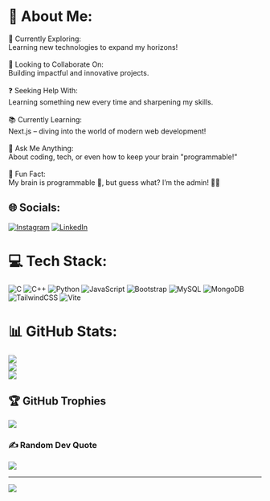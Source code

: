 # 💫 About Me:
🚀 Currently Exploring:<br>Learning new technologies to expand my horizons!<br><br>🤝 Looking to Collaborate On: <br>Building impactful and innovative projects.<br><br>❓ Seeking Help With: <br>Learning something new every time and sharpening my skills.<br><br>📚 Currently Learning: <br>Next.js – diving into the world of modern web development!<br><br>💬 Ask Me Anything: <br>About coding, tech, or even how to keep your brain "programmable!"<br><br>🎉 Fun Fact: <br>My brain is programmable 🧠, but guess what? I’m the admin! 👩‍💻<br>


## 🌐 Socials:
[![Instagram](https://img.shields.io/badge/Instagram-%23E4405F.svg?logo=Instagram&logoColor=white)](https://instagram.com/__._.vihan._.__) [![LinkedIn](https://img.shields.io/badge/LinkedIn-%230077B5.svg?logo=linkedin&logoColor=white)](https://linkedin.com/in/vihan-anand-5bb36a282) 

# 💻 Tech Stack:
![C](https://img.shields.io/badge/c-%2300599C.svg?style=for-the-badge&logo=c&logoColor=white) ![C++](https://img.shields.io/badge/c++-%2300599C.svg?style=for-the-badge&logo=c%2B%2B&logoColor=white) ![Python](https://img.shields.io/badge/python-3670A0?style=for-the-badge&logo=python&logoColor=ffdd54) ![JavaScript](https://img.shields.io/badge/javascript-%23323330.svg?style=for-the-badge&logo=javascript&logoColor=%23F7DF1E) ![Bootstrap](https://img.shields.io/badge/bootstrap-%238511FA.svg?style=for-the-badge&logo=bootstrap&logoColor=white) ![MySQL](https://img.shields.io/badge/mysql-4479A1.svg?style=for-the-badge&logo=mysql&logoColor=white) ![MongoDB](https://img.shields.io/badge/MongoDB-%234ea94b.svg?style=for-the-badge&logo=mongodb&logoColor=white) ![TailwindCSS](https://img.shields.io/badge/tailwindcss-%2338B2AC.svg?style=for-the-badge&logo=tailwind-css&logoColor=white) ![Vite](https://img.shields.io/badge/vite-%23646CFF.svg?style=for-the-badge&logo=vite&logoColor=white)
# 📊 GitHub Stats:
![](https://github-readme-stats.vercel.app/api?username=Vihananand&theme=dark&hide_border=true&include_all_commits=true&count_private=false)<br/>
![](https://github-readme-streak-stats.herokuapp.com/?user=Vihananand&theme=dark&hide_border=true)<br/>
![](https://github-readme-stats.vercel.app/api/top-langs/?username=Vihananand&theme=dark&hide_border=true&include_all_commits=true&count_private=false&layout=compact)

## 🏆 GitHub Trophies
![](https://github-profile-trophy.vercel.app/?username=Vihananand&theme=radical&no-frame=false&no-bg=true&margin-w=4)

### ✍️ Random Dev Quote
![](https://quotes-github-readme.vercel.app/api?type=horizontal&theme=radical)

---
[![](https://visitcount.itsvg.in/api?id=Vihananand&icon=0&color=0)](https://visitcount.itsvg.in)

<!-- Proudly created with GPRM ( https://gprm.itsvg.in ) -->

